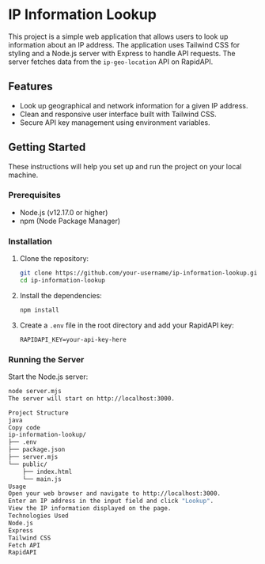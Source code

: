 # IP Information Lookup

This project is a simple web application that allows users to look up information about an IP address. The application uses Tailwind CSS for styling and a Node.js server with Express to handle API requests. The server fetches data from the `ip-geo-location` API on RapidAPI.

## Features

- Look up geographical and network information for a given IP address.
- Clean and responsive user interface built with Tailwind CSS.
- Secure API key management using environment variables.

## Getting Started

These instructions will help you set up and run the project on your local machine.

### Prerequisites

- Node.js (v12.17.0 or higher)
- npm (Node Package Manager)

### Installation

1. Clone the repository:
    ```bash
    git clone https://github.com/your-username/ip-information-lookup.git
    cd ip-information-lookup
    ```

2. Install the dependencies:
    ```bash
    npm install
    ```

3. Create a `.env` file in the root directory and add your RapidAPI key:
    ```env
    RAPIDAPI_KEY=your-api-key-here
    ```

### Running the Server

Start the Node.js server:
```bash
node server.mjs
The server will start on http://localhost:3000.

Project Structure
java
Copy code
ip-information-lookup/
├── .env
├── package.json
├── server.mjs
└── public/
    ├── index.html
    └── main.js
Usage
Open your web browser and navigate to http://localhost:3000.
Enter an IP address in the input field and click "Lookup".
View the IP information displayed on the page.
Technologies Used
Node.js
Express
Tailwind CSS
Fetch API
RapidAPI
